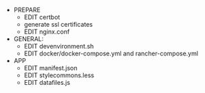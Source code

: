 * PREPARE
    * EDIT certbot
    * generate ssl certificates
    * EDIT nginx.conf
* GENERAL:
    * EDIT devenvironment.sh
    * EDIT docker/docker-compose.yml and rancher-compose.yml
* APP 
    * EDIT manifest.json
    * EDIT stylecommons.less
    * EDIT datafiles.js

